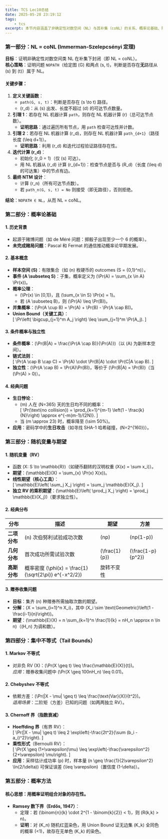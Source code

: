 ```yaml
---
title: TCS Lec10总结
date: 2025-05-28 23:19:12
tags:
    - tcs
excerpt: 本节内容涵盖了非确定性对数空间（NL）与其补集（coNL）的关系、概率论基础、随机变量与期望、集中不等式以及概率方法等重要概念。
---
```


### **第一部分：NL = coNL (Immerman-Szelepcsényi 定理)**
**目标**：证明非确定性对数空间类 NL 在补集下封闭（即 NL = coNL）。  
**核心策略**：证明问题 `NOPATH`（给定图 \(G\) 和两点 \(s, t\)，判断是否存在**无**路径从 \(s\) 到 \(t\)）属于 NL。

#### **关键步骤**：
1. **定义关键函数**：
   - `path(G, s, t)`：判断是否存在 \(s \to t\) 路径。
   - \(r_d\)：从 \(s\) 出发、长度不超过 \(d\) 的可达节点数量。
2. **引理 1**：若存在 NL 机器计算 `path`，则存在 NL 机器计算 \(r\)（总可达节点数）。  
   - **证明思路**：通过遍历所有节点，用 `path` 检查可达性并计数。
3. **引理 2**：若存在 NL 机器计算 \(r_d\)，则存在 NL 机器计算 `path_{d+1}`（路径长度 \(\leq d+1\)）。  
   - **证明思路**：利用 \(r_d\) 和迭代过程验证路径存在性。
4. **迭代计算 \(r_d\)**：
   - 初始化 \(r_0 = 1\)（仅 \(s\) 可达）。
   - 用 NL 机器从 \(r_d\) 计算 \(r_{d+1}\)：检查节点是否与 \(R_d\)（长度 \(\leq d\) 的可达集）中的节点有边。
5. **最终 NTM 设计**：
   - 计算 \(r_n\)（所有可达节点数）。
   - 若 `path_n(G, s, t) = No` 则接受（即无路径），否则拒绝。

**结论**：`NOPATH ∈ NL`，从而 NL = coNL。


### **第二部分：概率论基础**
#### **1. 历史背景**
- 起源于赌博问题（如 de Méré 问题：掷骰子出现至少一个 6 的概率）。
- **未完成赌局问题**：Pascal 和 Fermat 的通信推动概率论早期发展。

#### **2. 基本概念**
- **样本空间 \(S\)**：有限集合（如 \(n\) 枚硬币的 outcomes \(S = \{0,1\}^n\)）。
- **事件 \(A \subseteq S\)**：子集，概率定义为 \(\Pr(A) = \sum_{x \in A} \Pr(x)\)。
- **概率公理**：
  - \(\Pr(x) \in [0,1]\)，且 \(\sum_{x \in S} \Pr(x) = 1\)。
  - 若 \(A \subseteq B\)，则 \(\Pr(A) \leq \Pr(B)\)。
- **并集概率**：\(\Pr(A \cup B) = \Pr(A) + \Pr(B) - \Pr(A \cap B)\)。
- **Union Bound（关键工具）**：  
  \[
  \Pr\left( \bigcup_{j=1}^m A_j \right) \leq \sum_{j=1}^m \Pr(A_j).
  \]

#### **3. 条件概率与独立性**
- **条件概率**：\(\Pr(B|A) = \frac{\Pr(A \cap B)}{\Pr(A)}\)（以 \(A\) 为新样本空间）。
- **链式法则**：  
  \[
  \Pr(A \cap B \cap C) = \Pr(A) \cdot \Pr(B|A) \cdot \Pr(C|A \cap B).
  \]
- **独立性**：\(\Pr(A \cap B) = \Pr(A)\Pr(B)\)，等价于 \(\Pr(B|A) = \Pr(B)\)（当 \(\Pr(A) > 0\)）。

#### **4. 经典问题**
- **生日悖论**：
  - \(m\) 人在 \(N=365\) 天的生日均不同的概率：  
    \[
    \Pr(\text{no collision}) = \prod_{k=1}^{m-1} \left(1 - \frac{k}{N}\right) \approx e^{-m(m-1)/(2N)}.
    \]
  - 当 \(m \approx 23\) 时，概率降至 \(\sim 50\%\)。
- **应用**：密码学中的**生日攻击**（如寻找 SHA-1 哈希碰撞，\(N=2^{160}\)）。


### **第三部分：随机变量与期望**
#### **1. 随机变量（RV）**
- 函数 \(X: S \to \mathbb{R}\)（如硬币翻转的汉明权重 \(X(x) = \sum x_i\)）。
- **期望**：\(\mathbb{E}(X) = \sum_{x} \Pr(x) X(x)\)。
- **线性期望（核心工具）**：  
  \[
  \mathbb{E}\left( \sum_j X_j \right) = \sum_j \mathbb{E}(X_j).
  \]
- **独立 RV 的乘积期望**：\(\mathbb{E}\left( \prod_j X_j \right) = \prod_j \mathbb{E}(X_j)\)（要求独立性）。

#### **2. 经典分布**
| 分布             | 描述                     | 期望          | 方差             |
|------------------|--------------------------|---------------|------------------|
| **二项分布**     | \(n\) 次伯努利试验成功次数 | \(np\)        | \(np(1-p)\)      |
| **几何分布**     | 首次成功所需试验次数       | \(\frac{1}{p}\) | \(\frac{1-p}{p^2}\) |
| **高斯分布**     | 概率密度 \(\phi(x) = \frac{1}{\sqrt{2\pi}} e^{-x^2/2}\) | 旋转不变性    |                  |

#### **3. 赠券收集问题**
- **目标**：集齐 \(n\) 种赠券所需抽取次数的期望。
- **分解**：\(X = \sum_{i=1}^n X_i\)，其中 \(X_i \sim \text{Geometric}\left(1 - \frac{i-1}{n}\right)\)。
- **期望**：\(\mathbb{E}(X) = n \sum_{k=1}^n \frac{1}{k} = nH_n \approx n \ln n\)（\(H_n\) 为调和数）。


### **第四部分：集中不等式（Tail Bounds）**
#### **1. Markov 不等式**
- 对非负 RV \(X\)：\(\Pr(X \geq t) \leq \frac{\mathbb{E}(X)}{t}\)。  
  *应用*：赠券收集问题中 \(\Pr(X \geq 100nH_n) \leq 0.01\)。

#### **2. Chebyshev 不等式**
- 依赖方差：\(\Pr(|X - \mu| \geq t) \leq \frac{\text{Var}(X)}{t^2}\)。  
  *适用场景*：二阶矩（方差）已知的问题（如两两独立 RV）。

#### **3. Chernoff 界（指数衰减）**
- **Hoeffding 界**（有界 RV）：  
  \[
  \Pr(|X - \mu| \geq t) \leq 2 \exp\left(-\frac{2t^2}{\sum (b_i - a_i)^2}\right).
  \]
- **乘性形式**（Bernoulli RV）：  
  \[
  \Pr(X \geq (1+\varepsilon)\mu) \leq \exp\left(-\frac{\varepsilon^2}{2+\varepsilon} \mu\right).
  \]
- **应用**：采样估计成功率 \(p\) 时，样本量 \(n \geq \frac{1}{2\varepsilon^2} \ln(2/\delta)\) 可保证误差 \(\leq \varepsilon\)（置信度 \(1-\delta\)）。


### **第五部分：概率方法**
#### **核心思想**：用概率证明组合对象的存在性。
- **Ramsey 数下界（Erdős, 1947）**：  
  - 定理：若 \(\binom{n}{k} \cdot 2^{1 - \binom{k}{2}} < 1\)，则 \(R(k,k) > n\)。  
  - **证明**：对 \(K_n\) 随机红蓝染色，用 Union Bound 证无边集 \(K_k\) 全同色的概率 \(<1\)，故存在无单色 \(K_k\) 的染色。

